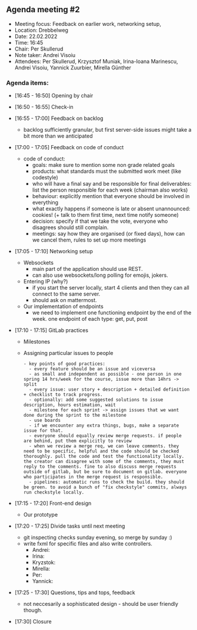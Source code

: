 ## Agenda meeting #2

- Meeting focus: Feedback on earlier work, networking setup, 
- Location: Drebbelweg
- Date: 22.02.2022
- Time: 16:45
- Chair: Per Skullerud
- Note taker: Andrei Visoiu
- Attendees: Per Skullerud, Krzysztof Muniak, Irina-Ioana Marinescu, Andrei Visoiu, Yannick Zuurbier, Mirella Günther

### Agenda items:

- [16:45 - 16:50] Opening by chair
- [16:50 - 16:55] Check-in 
- [16:55 - 17:00] Feedback on backlog
  -  backlog sufficiently granular, but first server-side issues might take a bit more than we anticipated
  
- [17:00 - 17:05] Feedback on code of conduct
  -  code of conduct: 
      - goals: make sure to mention some non grade related goals 
      - products: what standards must the submitted work meet (like codestyle)
      - who will have a final say and be responsible for final deliverables: list the person responsible for each week (chairman also works)
      - behaviour: explicitly mention that everyone should be involved in everything 
      - what exactly happens if someone is late or absent unannounced: cookies! (+ talk to them first time, next time notify someone)
      - decision: specify if that we take the vote, everyone who disagrees should still complain.
      - meetings: say how they are organised (or fixed days), how can we cancel them, rules to set up more meetings 
  
- [17:05 - 17:10] Networking setup
  - Websockets
    - main part of the application should use REST. 
    - can also use websockets/long polling for emojis, jokers.
  - Entering IP (why?)
    - if you start the server locally, start 4 clients and then they can all connect to the same server.
    - should ask on mattermost. 
  - Our implementation of endpoints 
    - we need to implement one functioning endpoint by the end of the week. one endpoint of each type: get, put, post 
- [17:10 - 17:15] GitLab practices
  - Milestones
  - Assigning particular issues to people

        - key points of good practices: 
          - every feature should be an issue and viceversa
          - as small and independent as possible - one person in one spring 14 hrs/week for the course, issue more than 14hrs -> split 
          - every issue: user story + description + detailed definition + checklist to track progress.
          - optionally: add some suggested solutions to issue description, hours estimation, wait 
          - milestone for each sprint -> assign issues that we want done during the sprint to the milestone
          - use boards 
          - if we encounter any extra things, bugs, make a separate issue for that. 
          - everyone should equally review merge requests. if people are behind, put them explicitly to review 
          - when we review a merge req, we can leave comments. they need to be specific, helpful and the code should be checked thoroughly. pull the code and test the functionality locally. the creator can disagree with some of the comments, they must reply to the comments. fine to also discuss merge requests outside of gitlab, but be sure to document on gitlab. everyone who participates in the merge request is responsible.
          - pipelines: automatic runs to check the build. they should be green. to avoid a bunch of "fix checkstyle" commits, always run checkstyle locally.

- [17:15 - 17:20] Front-end design
  - Our prototype 
- [17:20 - 17:25] Divide tasks until next meeting
    - git inspecting checks sunday evening, so merge by sunday :)
    - write fxml for specific files and also write controllers.
      - Andrei:
      - Irina:
      - Kryzstok:
      - Mirella:
      - Per:
      - Yannick:
- [17:25 - 17:30] Questions, tips and tops, feedback
  - not neccesarily a sophisticated design - should be user friendly though.
- [17:30] Closure
